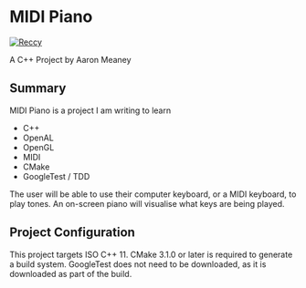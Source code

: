 MIDI Piano
==========
[![Reccy](https://circleci.com/gh/Reccy/MIDIPiano.svg?style=shield)](https://app.circleci.com/pipelines/github/Reccy/MIDIPiano)

A C++ Project by Aaron Meaney

Summary
-------

MIDI Piano is a project I am writing to learn
* C++
* OpenAL
* OpenGL
* MIDI
* CMake
* GoogleTest / TDD

The user will be able to use their computer keyboard, or a MIDI keyboard, to play tones.
An on-screen piano will visualise what keys are being played.


Project Configuration
---------------------

This project targets ISO C++ 11.
CMake 3.1.0 or later is required to generate a build system.
GoogleTest does not need to be downloaded, as it is downloaded as part of the build.
